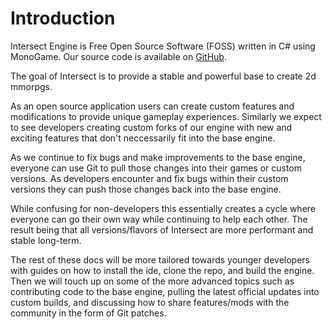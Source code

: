 # Introduction
Intersect Engine is Free Open Source Software (FOSS) written in C# using MonoGame. Our source code is available on [GitHub](https://github.com/AscensionGameDev/Intersect-Engine).

The goal of Intersect is to provide a stable and powerful base to create 2d mmorpgs.

As an open source application users can create custom features and modifications to provide unique gameplay experiences. Similarly we expect to see developers creating custom forks of our engine with new and exciting features that don't neccessarily fit into the base engine.

As we continue to fix bugs and make improvements to the base engine, everyone can use Git to pull those changes into their games or custom versions. As developers encounter and fix bugs within their custom versions they can push those changes back into the base engine.

While confusing for non-developers this essentially creates a cycle where everyone can go their own way while continuing to help each other. The result being that all versions/flavors of Intersect are more performant and stable long-term.

The rest of these docs will be more tailored towards younger developers with guides on how to install the ide, clone the repo, and build the engine. Then we will touch up on some of the more advanced topics such as contributing code to the base engine, pulling the latest official updates into custom builds, and discussing how to share features/mods with the community in the form of Git patches.
